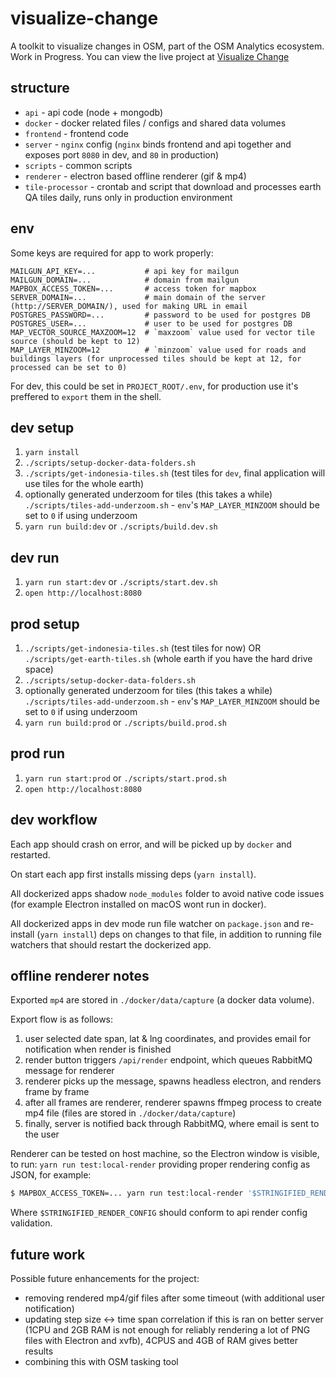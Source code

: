 # visualize-change

A toolkit to visualize changes in OSM, part of the OSM Analytics ecosystem. Work in Progress. You can view the live project at 
[Visualize Change](https://visualize-change.hotosm.org/edit)

## structure

- `api` - api code (node + mongodb)
- `docker` - docker related files / configs and shared data volumes
- `frontend` - frontend code
- `server` - `nginx` config (`nginx` binds frontend and api together and exposes port `8080` in dev, and `80` in production)
- `scripts` - common scripts
- `renderer` - electron based offline renderer (gif & mp4)
- `tile-processor` - crontab and script that download and processes earth QA tiles daily, runs only in production environment

## env

Some keys are required for app to work properly:

```
MAILGUN_API_KEY=...           # api key for mailgun
MAILGUN_DOMAIN=...            # domain from mailgun
MAPBOX_ACCESS_TOKEN=...       # access token for mapbox
SERVER_DOMAIN=...             # main domain of the server (http://SERVER_DOMAIN/), used for making URL in email
POSTGRES_PASSWORD=...         # password to be used for postgres DB
POSTGRES_USER=...             # user to be used for postgres DB
MAP_VECTOR_SOURCE_MAXZOOM=12  # `maxzoom` value used for vector tile source (should be kept to 12)
MAP_LAYER_MINZOOM=12          # `minzoom` value used for roads and buildings layers (for unprocessed tiles should be kept at 12, for processed can be set to 0)
```

For dev, this could be set in `PROJECT_ROOT/.env`, for production use it's preffered to `export` them in the shell.

## dev setup

1. `yarn install`
2. `./scripts/setup-docker-data-folders.sh`
3. `./scripts/get-indonesia-tiles.sh` (test tiles for `dev`, final application will use tiles for the whole earth)
4. optionally generated underzoom for tiles (this takes a while) `./scripts/tiles-add-underzoom.sh` - `env`'s `MAP_LAYER_MINZOOM` should be set to `0` if using underzoom
5. `yarn run build:dev` or `./scripts/build.dev.sh`

## dev run

1. `yarn run start:dev` or `./scripts/start.dev.sh`
2. `open http://localhost:8080`

## prod setup

1. `./scripts/get-indonesia-tiles.sh` (test tiles for now) OR `./scripts/get-earth-tiles.sh` (whole earth if you have the hard drive space)
2. `./scripts/setup-docker-data-folders.sh`
3. optionally generated underzoom for tiles (this takes a while) `./scripts/tiles-add-underzoom.sh` - `env`'s `MAP_LAYER_MINZOOM` should be set to `0` if using underzoom
4. `yarn run build:prod` or `./scripts/build.prod.sh`

## prod run

1. `yarn run start:prod` or `./scripts/start.prod.sh`
2. `open http://localhost:8080`

## dev workflow

Each app should crash on error, and will be picked up by `docker` and restarted.

On start each app first installs missing deps (`yarn install`).

All dockerized apps shadow `node_modules` folder to avoid native code issues (for example Electron installed on macOS wont run in docker).

All dockerized apps in dev mode run file watcher on `package.json` and re-install (`yarn install`) deps on changes to that file, in addition to running file watchers that should restart the dockerized app.

## offline renderer notes

Exported `mp4` are stored in `./docker/data/capture` (a docker data volume).

Export flow is as follows:

1. user selected date span, lat & lng coordinates, and provides email for notification when render is finished
2. render button triggers `/api/render` endpoint, which queues RabbitMQ message for renderer
3. renderer picks up the message, spawns headless electron, and renders frame by frame
4. after all frames are renderer, renderer spawns ffmpeg process to create mp4 file (files are stored in `./docker/data/capture`)
5. finally, server is notified back through RabbitMQ, where email is sent to the user

Renderer can be tested on host machine, so the Electron window is visible, to run: `yarn run test:local-render` providing proper rendering config as JSON, for example:

```sh
$ MAPBOX_ACCESS_TOKEN=... yarn run test:local-render '$STRINGIFIED_RENDER_CONFIG'
```

Where `$STRINGIFIED_RENDER_CONFIG` should conform to api render config validation.

## future work

Possible future enhancements for the project:

- removing rendered mp4/gif files after some timeout (with additional user notification)
- updating step size <-> time span correlation if this is ran on better server (1CPU and 2GB RAM is not enough for reliably rendering a lot of PNG files with Electron and xvfb), 4CPUS and 4GB of RAM gives better results
- combining this with OSM tasking tool

